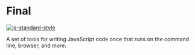 # Final
[![js-standard-style](https://img.shields.io/badge/code%20style-standard-brightgreen.svg)](http://standardjs.com/)

A set of tools for writing JavaScript code once that runs on the command line, browser, and more.
